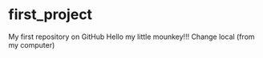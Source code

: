 # first_project
My first repository on GitHub
Hello my little mounkey!!!
Change local (from my computer)
